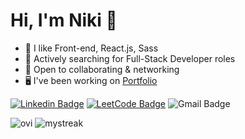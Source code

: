 # Hi, I'm Niki 👋


- 🎨 I like Front-end, React.js, Sass
- 🌱 Actively searching for Full-Stack Developer roles
- 🤝 Open to collaborating & networking
- 🖥️ I've been working on [Portfolio](https://nrenner0211.github.io/super-react-portfolio/)


[![Linkedin Badge](https://img.shields.io/badge/nrenner0211-0077B5?style=for-the-badge&logo=linkedin&logoColor=white&link=https://www.linkedin.com/in/nicolette-renner/)](https://www.linkedin.com/in/nicolette-renner/)
[![LeetCode Badge](https://img.shields.io/badge/-LeetCode-FFA116?style=for-the-badge&logo=LeetCode&logoColor=black&link=https://www.leetcode.com/nrenner0211/)](https://www.leetcode.com/nrenner0211/)
![Gmail Badge](https://img.shields.io/badge/nicolette.rachelle11@gmail.com-D14836?style=for-the-badge&logo=gmail&logoColor=white)

<img src="https://github-readme-stats.vercel.app/api/top-langs?username=nrenner0211&show_icons=true&locale=en&layout=compact&theme=tokyonight" alt="ovi" />

<img src="https://github-readme-streak-stats.herokuapp.com/?user=nrenner0211&theme=tokyonight" alt="mystreak"/>
